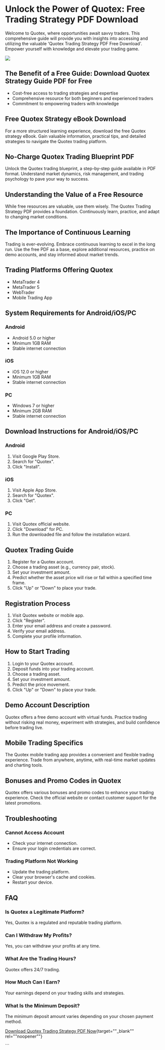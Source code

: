 # Unlock the Power of Quotex: Free Trading Strategy PDF Download

Welcome to Quotex, where opportunities await savvy traders. This
comprehensive guide will provide you with insights into accessing and
utilizing the valuable \'Quotex Trading Strategy PDF Free Download\'.
Empower yourself with knowledge and elevate your trading game.

[![](https://static.quotex.io/files/4_en/300_250.jpg)](https://traff.sbs/brokerqxlid)

## The Benefit of a Free Guide: Download Quotex Strategy Guide PDF for Free

-   Cost-free access to trading strategies and expertise
-   Comprehensive resource for both beginners and experienced traders
-   Commitment to empowering traders with knowledge

## Free Quotex Strategy eBook Download

For a more structured learning experience, download the free Quotex
strategy eBook. Gain valuable information, practical tips, and detailed
strategies to navigate the Quotex trading platform.

## No-Charge Quotex Trading Blueprint PDF

Unlock the Quotex trading blueprint, a step-by-step guide available in
PDF format. Understand market dynamics, risk management, and trading
psychology to pave your way to success.

## Understanding the Value of a Free Resource

While free resources are valuable, use them wisely. The Quotex Trading
Strategy PDF provides a foundation. Continuously learn, practice, and
adapt to changing market conditions.

## The Importance of Continuous Learning

Trading is ever-evolving. Embrace continuous learning to excel in the
long run. Use the free PDF as a base, explore additional resources,
practice on demo accounts, and stay informed about market trends.

## Trading Platforms Offering Quotex

-   MetaTrader 4
-   MetaTrader 5
-   WebTrader
-   Mobile Trading App

## System Requirements for Android/iOS/PC




### Android

-   Android 5.0 or higher
-   Minimum 1GB RAM
-   Stable internet connection

### iOS

-   iOS 12.0 or higher
-   Minimum 1GB RAM
-   Stable internet connection

### PC

-   Windows 7 or higher
-   Minimum 2GB RAM
-   Stable internet connection




## Download Instructions for Android/iOS/PC




### Android

1.  Visit Google Play Store.
2.  Search for "Quotex".
3.  Click "Install".

### iOS

1.  Visit Apple App Store.
2.  Search for "Quotex".
3.  Click "Get".

### PC

1.  Visit Quotex official website.
2.  Click "Download" for PC.
3.  Run the downloaded file and follow the installation wizard.




## Quotex Trading Guide

1.  Register for a Quotex account.
2.  Choose a trading asset (e.g., currency pair, stock).
3.  Set your investment amount.
4.  Predict whether the asset price will rise or fall within a specified
    time frame.
5.  Click "Up" or "Down" to place your trade.

## Registration Process

1.  Visit Quotex website or mobile app.
2.  Click "Register".
3.  Enter your email address and create a password.
4.  Verify your email address.
5.  Complete your profile information.

## How to Start Trading

1.  Login to your Quotex account.
2.  Deposit funds into your trading account.
3.  Choose a trading asset.
4.  Set your investment amount.
5.  Predict the price movement.
6.  Click "Up" or "Down" to place your trade.

## Demo Account Description

Quotex offers a free demo account with virtual funds. Practice trading
without risking real money, experiment with strategies, and build
confidence before trading live.

## Mobile Trading Specifics

The Quotex mobile trading app provides a convenient and flexible trading
experience. Trade from anywhere, anytime, with real-time market updates
and charting tools.

## Bonuses and Promo Codes in Quotex

Quotex offers various bonuses and promo codes to enhance your trading
experience. Check the official website or contact customer support for
the latest promotions.

## Troubleshooting




### Cannot Access Account

-   Check your internet connection.
-   Ensure your login credentials are correct.

### Trading Platform Not Working

-   Update the trading platform.
-   Clear your browser\'s cache and cookies.
-   Restart your device.




## FAQ




### Is Quotex a Legitimate Platform?

Yes, Quotex is a regulated and reputable trading platform.

### Can I Withdraw My Profits?

Yes, you can withdraw your profits at any time.

### What Are the Trading Hours?

Quotex offers 24/7 trading.

### How Much Can I Earn?

Your earnings depend on your trading skills and strategies.

### What Is the Minimum Deposit?

The minimum deposit amount varies depending on your chosen payment
method.




[Download Quotex Trading Strategy PDF
Now](\%22https://traff.sbs/brokerqxsignup\%22){target=""_blank""
rel=""noopener""}

\`\`\`

